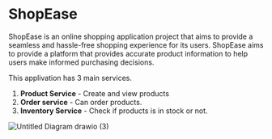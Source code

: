 # ShopEase
ShopEase is an online shopping application project that aims to provide a seamless and hassle-free shopping experience for its users. ShopEase aims to provide a platform that provides accurate product information  to help users make informed purchasing decisions.

This applivation has 3 main services.

1. **Product Service** - Create and view products
2. **Order service** - Can order products.
3. **Inventory Service** - Check if products is in stock or not.

![Untitled Diagram drawio (3)](https://user-images.githubusercontent.com/64850016/216274801-35563384-b3d1-4098-9b2c-3ffef0639c21.png)
